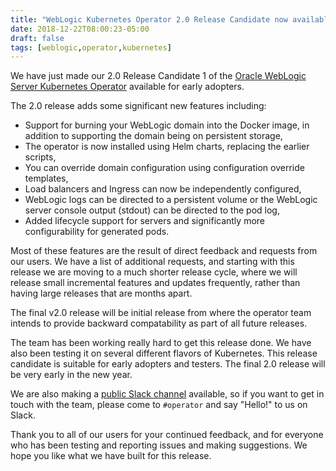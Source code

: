 ```yaml
---
title: "WebLogic Kubernetes Operator 2.0 Release Candidate now available"
date: 2018-12-22T08:00:23-05:00
draft: false
tags: [weblogic,operator,kubernetes]
---
```


We have just made our 2.0 Release Candidate 1 of the [Oracle WebLogic Server
Kubernetes Operator](https://github.com/oracle/weblogic-kubernetes-operator)
available for early adopters. 

The 2.0 release adds some significant new features including: 

* Support for burning your WebLogic domain into the Docker image, in addition
  to supporting the domain being on persistent storage,
* The operator is now installed using Helm charts, replacing the earlier scripts, 
* You can override domain configuration using configuration override templates, 
* Load balancers and Ingress can now be independently configured, 
* WebLogic logs can be directed to a persistent volume or the WebLogic server 
  console output (stdout) can be directed to the pod log, 
* Added lifecycle support for servers and significantly more configurability 
  for generated pods. 
  
Most of these features are the result of direct feedback and requests from 
our users.  We have a list of additional requests, and starting with this 
release we are moving to a much shorter release cycle, where we will release
small incremental features and updates frequently, rather than having large
releases that are months apart. 

The final v2.0 release will be initial release from where the operator team intends 
to provide backward compatability as part of all future releases.

The team has been working really hard to get this release done.  We have also 
been testing it on several different flavors of Kubernetes.  This release
candidate is suitable for early adopters and testers.  The final 2.0 release
will be very early in the new year.

We are also making a [public Slack channel](https://weblogic-slack-inviter.herokuapp.com/)
available, so if you want to get in touch with the team, please come to `#operator` and 
say "Hello!" to us on Slack.

Thank you to all of our users for your continued feedback, and for everyone 
who has been testing and reporting issues and making suggestions. We hope
you like what we have built for this release. 
